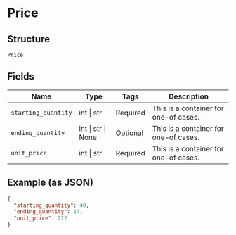 
# Price

## Structure

`Price`

## Fields

| Name | Type | Tags | Description |
|  --- | --- | --- | --- |
| `starting_quantity` | int \| str | Required | This is a container for one-of cases. |
| `ending_quantity` | int \| str \| None | Optional | This is a container for one-of cases. |
| `unit_price` | int \| str | Required | This is a container for one-of cases. |

## Example (as JSON)

```json
{
  "starting_quantity": 40,
  "ending_quantity": 14,
  "unit_price": 212
}
```


